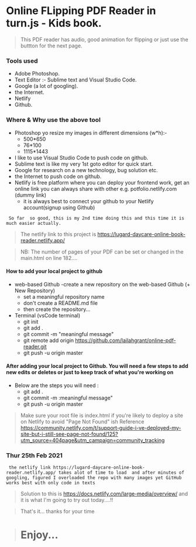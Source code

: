 # Online FLipping PDF Reader in turn.js - Kids book.

> This PDF reader has audio, good animation for flipping or just use the buttton for the next page.

### Tools used
- Adobe Photoshop.
- Text Editor :- Sublime text and Visual Studio Code. 
- Google (a lot of googling).
- the Internet.
- Netlify
- Github.

### Where & Why use the above tool 
- Photoshop yo resize my images in different dimensions (w*h):- 
	- 500*650  
	- 76*100
	- 1115*1443
- I like to use Visual Studio Code to push code on github.
- Sublime text is like my very 1st goto editor for quick start.
- Google for research on a new technology, bug solution etc.
-  the Internet to push code on github.
-  Netlify is free platform where you can deploy your frontend work, get an online link you can always share with other e.g. potfolio.netlify.com (dummy link) 
    - it is always best to connect your github to your Netlify account(signup using Github)

`  So far  so good, this is my 2nd time doing this and this time it is much easier actually. `

> The netlify link to this project  is  https://lugard-daycare-online-book-reader.netlify.app/

> NB: The number of pages of your PDF can be set or changed in the main.html on line 182....

#### How to add your local project to github
- web-based Github
  -create a new repository on the web-based Github (+ New Repository)
  - set a meaningful repository name 
  - don't create a README.md file
  - then create the repository...
- Terminal (vsCode terminal)
   - git init
   - git add .
   - git commit -m "meaningful message"
   - git remote add origin https://github.com/lailahgrant/online-pdf-reader.git
   - git push -u origin master

#### After adding your local project to Github. You will need a few steps to add new edits or deletes or just to keep track of what you're working on 
- Below are the steps you will need :
  - git add .
  - git commit -m :meaningful message"
  - git push -u origin master
  

> Make sure your root file is index.html if you're likely to deploy a site on Netlify to avoid "Page Not Found" ish 
> Reference https://community.netlify.com/t/support-guide-i-ve-deployed-my-site-but-i-still-see-page-not-found/125?utm_source=404page&utm_campaign=community_tracking

### Thur 25th Feb 2021 
` the netlify link https://lugard-daycare-online-book-reader.netlify.app/ takes alot of time to load  and after minutes of googling, figured I overloaded the repo with many images yet GitHub works best with only code in texts`

> Solution to this is https://docs.netlify.com/large-media/overview/ and it is what I'm going to try out today....!!
> 



> That's it... thanks for your time

> #  Enjoy...
